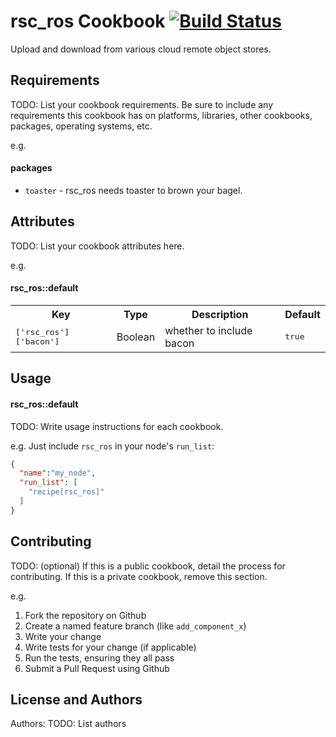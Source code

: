 rsc_ros Cookbook [![Build Status](https://travis-ci.org/RightScale-Services-Cookbooks/rsc_ros.svg?branch=master)](https://travis-ci.org/RightScale-Services-Cookbooks/rsc_ros)
================
Upload and download from various cloud remote object stores.


Requirements
------------
TODO: List your cookbook requirements. Be sure to include any requirements this cookbook has on platforms, libraries, other cookbooks, packages, operating systems, etc.

e.g.
#### packages
- `toaster` - rsc_ros needs toaster to brown your bagel.

Attributes
----------
TODO: List your cookbook attributes here.

e.g.
#### rsc_ros::default
<table>
  <tr>
    <th>Key</th>
    <th>Type</th>
    <th>Description</th>
    <th>Default</th>
  </tr>
  <tr>
    <td><tt>['rsc_ros']['bacon']</tt></td>
    <td>Boolean</td>
    <td>whether to include bacon</td>
    <td><tt>true</tt></td>
  </tr>
</table>

Usage
-----
#### rsc_ros::default
TODO: Write usage instructions for each cookbook.

e.g.
Just include `rsc_ros` in your node's `run_list`:

```json
{
  "name":"my_node",
  "run_list": [
    "recipe[rsc_ros]"
  ]
}
```

Contributing
------------
TODO: (optional) If this is a public cookbook, detail the process for contributing. If this is a private cookbook, remove this section.

e.g.
1. Fork the repository on Github
2. Create a named feature branch (like `add_component_x`)
3. Write your change
4. Write tests for your change (if applicable)
5. Run the tests, ensuring they all pass
6. Submit a Pull Request using Github

License and Authors
-------------------
Authors: TODO: List authors
